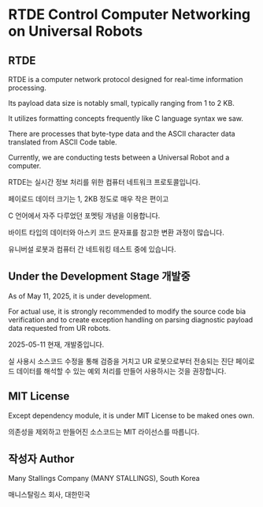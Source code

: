 # RTDE Control Computer Networking on Universal Robots
## RTDE
RTDE is a computer network protocol designed for real-time information processing.

Its payload data size is notably small, typically ranging from 1 to 2 KB.

It utilizes formatting concepts frequently like C language syntax we saw.

There are processes that byte-type data and the ASCII character data translated from ASCII Code table.

Currently, we are conducting tests between a Universal Robot and a computer.

RTDE는 실시간 정보 처리를 위한 컴퓨터 네트워크 프로토콜입니다. 

페이로드 데이터 크기는 1, 2KB 정도로 매우 작은 편이고

C 언어에서 자주 다루었던 포멧팅 개념을 이용합니다.

바이트 타입의 데이터와 아스키 코드 문자표를 참고한 변환 과정이 많습니다.

유니버설 로봇과 컴퓨터 간 네트워킹 테스트 중에 있습니다.

## Under the Development Stage 개발중

As of May 11, 2025, it is under development.

For actual use, it is strongly recommended to modify the source code bia verification and to create exception handling on parsing diagnostic payload data requested from UR robots.

2025-05-11 현재, 개발중입니다.

실 사용시 소스코드 수정을 통해 검증을 거치고 UR 로봇으로부터 전송되는 진단 페이로드 데이터를 해석할 수 있는 예외 처리를 만들어 사용하시는 것을 권장합니다.

## MIT License

Except dependency module, it is under MIT License to be maked ones own.

의존성을 제외하고 만들어진 소스코드는 MIT 라이선스를 따릅니다.

## 작성자 Author

Many Stallings Company (MANY STALLINGS), South Korea

매니스탈링스 회사, 대한민국